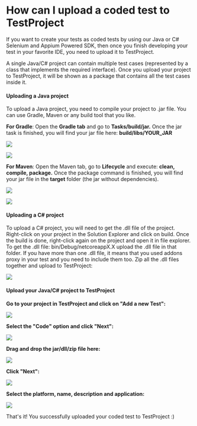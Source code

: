 # How can I upload a coded test to TestProject

If you want to create your tests as coded tests by using our Java or C# Selenium and Appium Powered SDK, then once you finish developing your test in your favorite IDE, you need to upload it to TestProject.

A single Java/C# project can contain multiple test cases (represented by a class that implements the required interface). Once you upload your project to TestProject, it will be shown as a package that contains all the test cases inside it.

#### Uploading a Java project <a href="#uploading-a-java-project" id="uploading-a-java-project"></a>

To upload a Java project, you need to compile your project to .jar file. You can use Gradle, Maven or any build tool that you like.

**For Gradle**: Open the **Gradle tab** and go to **Tasks/build/jar.** Once the jar task is finished, you will find your jar file here: **build/libs/YOUR\_JAR**

![](<../../.gitbook/assets/image (511).png>)

![](<../../.gitbook/assets/image (489).png>)

**For Maven**: Open the Maven tab, go to **Lifecycle** and execute: **clean, compile, package.** Once the package command is finished, you will find your jar file in the **target** folder (the jar without dependencies).

![](<../../.gitbook/assets/image (512).png>)

![](<../../.gitbook/assets/image (535).png>)

#### Uploading a C# project <a href="#uploading-a-c-project" id="uploading-a-c-project"></a>

To upload a C# project, you will need to get the .dll file of the project.\
Right-click on your project in the Solution Explorer and click on build. Once the build is done, right-click again on the project and open it in file explorer. To get the .dll file: bin/Debug/netcoreappX.X upload the .dll file in that folder. If you have more than one .dll file, it means that you used addons proxy in your test and you need to include them too. Zip all the .dll files together and upload to TestProject:

![](../../.gitbook/assets/T6Uf7TEij6.gif)

#### Upload your Java/C# project to TestProject <a href="#upload-your-javac-project-to-testproject" id="upload-your-javac-project-to-testproject"></a>

**Go to your project in TestProject and click on "Add a new Test":**

![](<../../.gitbook/assets/image (534).png>)

**Select the "Code" option and click "Next":**

![](<../../.gitbook/assets/image (530).png>)

**Drag and drop the jar/dll/zip file here:**

![](<../../.gitbook/assets/image (546).png>)

**Click "Next":**

![](<../../.gitbook/assets/image (449).png>)

**Select the platform, name, description and application:**

![](<../../.gitbook/assets/image (541).png>)

That's it! You successfully uploaded your coded test to TestProject :)

